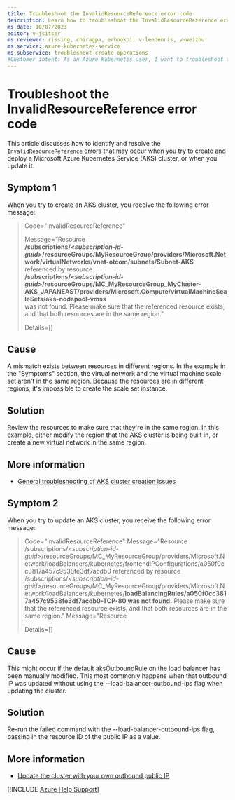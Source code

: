 ```yaml
---
title: Troubleshoot the InvalidResourceReference error code
description: Learn how to troubleshoot the InvalidResourceReference error when you try to create and deploy an Azure Kubernetes Service (AKS) cluster.
ms.date: 10/07/2023
editor: v-jsitser
ms.reviewer: rissing, chiragpa, erbookbi, v-leedennis, v-weizhu
ms.service: azure-kubernetes-service
ms.subservice: troubleshoot-create-operations
#Customer intent: As an Azure Kubernetes user, I want to troubleshoot the InvalidResourceReference error code so that I can successfully create and deploy an Azure Kubernetes Service (AKS) cluster.
---
```

# Troubleshoot the InvalidResourceReference error code

This article discusses how to identify and resolve the `InvalidResourceReference` errors that may occur when you try to create and deploy a Microsoft Azure Kubernetes Service (AKS) cluster, or when you update it.

## Symptom 1

When you try to create an AKS cluster, you receive the following error message:

> Code="InvalidResourceReference"
>
> Message="Resource  
> **/subscriptions/*\<subscription-id-guid>*/resourceGroups/MyResourceGroup/providers/Microsoft.Network/virtualNetworks/vnet-otcom/subnets/Subnet-AKS**  
> referenced by resource  
> **/subscriptions/*\<subscription-id-guid>*/resourceGroups/MC_MyResourceGroup_MyCluster-AKS_JAPANEAST/providers/Microsoft.Compute/virtualMachineScaleSets/aks-nodepool-vmss**  
> was not found. Please make sure that the referenced resource exists, and that both resources are in the same region."
>
> Details=[]

## Cause

A mismatch exists between resources in different regions. In the example in the "Symptoms" section, the virtual network and the virtual machine scale set aren't in the same region. Because the resources are in different regions, it's impossible to create the scale set instance.

## Solution

Review the resources to make sure that they're in the same region. In this example, either modify the region that the AKS cluster is being built in, or create a new virtual network in the same region.

## More information

- [General troubleshooting of AKS cluster creation issues](troubleshoot-aks-cluster-creation-issues.md)


## Symptom 2

When you try to update an AKS cluster, you receive the following error message:

> Code="InvalidResourceReference"
> Message="Resource
> /subscriptions/*\<subscription-id-guid>*/resourceGroups/MC_MyResourceGroup/providers/Microsoft.Network/loadBalancers/kubernetes/frontendIPConfigurations/a050f0cc3817a457c9538fe3df7acdb0 referenced by resource /subscriptions/*\<subscription-id-guid>*/resourceGroups/MC_MyResourceGroup/providers/Microsoft.Network/loadBalancers/kubernetes/**loadBalancingRules/a050f0cc3817a457c9538fe3df7acdb0-TCP-80 was not found.** Please make sure that the referenced resource exists, and that both resources are in the same region."
> Message="Resource  
>
> Details=[]

## Cause

This might occur if the default aksOutboundRule on the load balancer has been manually modified. This most commonly happens when that outbound IP was updated without using the --load-balancer-outbound-ips flag when updating the cluster.

## Solution

Re-run the failed command with the --load-balancer-outbound-ips flag, passing in the resource ID of the public IP as a value.

## More information

- [Update the cluster with your own outbound public IP](https://learn.microsoft.com/azure/aks/load-balancer-standard#update-the-cluster-with-your-own-outbound-public-ip)



[!INCLUDE [Azure Help Support](../../includes/azure-help-support.md)]
